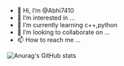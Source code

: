 - 👋 Hi, I’m @Abhi7410
- 👀 I’m interested in ...
- 🌱 I’m currently learning c++,python
- 💞️ I’m looking to collaborate on ...
- 📫 How to reach me ...

<!---
Abhi7410/Abhi7410 is a ✨ special ✨ repository because its `README.md` (this file) appears on your GitHub profile.
You can click the Preview link to take a look at your changes.
--->
![Anurag's GitHub stats](https://github-readme-stats.vercel.app/api?username=Abhi7410&hide=contribs,prs)

